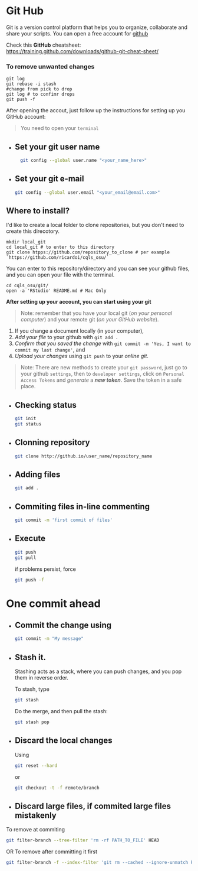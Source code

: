 # Git Hub

Git is a version control platform that helps you to organize, collaborate and share your scripts. 
You can open a free account for [github](https://github.com/)

Check this **GitHub** cheatsheet: https://training.github.com/downloads/github-git-cheat-sheet/ 

### To remove unwanted changes

```git
git log
git rebase -i stash
#change from pick to drop
git log # to confimr drops
git push -f
```

After opening the accout, just follow up the instructions for setting up you GitHub account: 
> You need to open your `terminal`

- ## Set your git user name
  ```bash
    git config --global user.name "<your_name_here>"
  ```
- ## Set your git e-mail 
  ```bash
  git config --global user.email "<your_email@email.com>"
  ```
 
## Where to install?
I'd like to create a local folder to clone repositories, but you don't need to create this direcotory.
```shell
mkdir local_git
cd local_git # to enter to this directory
git clone htpps://github.com/repository_to_clone # per example `https://github.com/ricardoi/cqls_osu/`
```
You can enter to this repository/directory and you can see your github files, and you can open your file with the terminal.
```shell
cd cqls_osu/git/
open -a 'RStudio' README.md # Mac Only
```

**After setting up your account, you can start using your git**
>Note: remember that you have your local git (_on your personal computer_) and your remote git (_on your GitHub website_).
1) If you change a document locally (in your computer), 
2) _Add your file_ to your github with `git add .` 
3) _Confirm that you saved the change_ with `git commit -m 'Yes, I want to commit my last change'`, and
4) _Upload your changes_ using `git push` to your _online git_.

> Note: There are new methods to create your `git password`, just go to  your github `settings`, then to `developer settings`, click on `Personal Access Tokens` and _generate_ a ***new token***. Save the token in a safe place.

-	## Checking status 
	```bash
	git init
	git status
	```

-	## Clonning repository
	```bash
	git clone http://github.io/user_name/repository_name
	```
-	## Adding files 
	```bash
	git add .
	```
-	## Commiting files in-line commenting
	```bash
	git commit -m 'first commit of files'
	```

- ## Execute
	```bash
	git push
	git pull
	```
	if problems persist, force
	```bash
	git push -f
	```

# One commit ahead
-   ## Commit the change using
    
    ```bash
    git commit -m "My message"
    ```
      
-   ## Stash it.
    Stashing acts as a stack, where you can push changes, and you pop them in reverse order.
    
    To stash, type  
    ```bash
    git stash
    ```
    Do the merge, and then pull the stash:
    ```bash
    git stash pop
    ```
-	## Discard the local changes
	Using  
	```bash
	git reset --hard
	```
	or  
	```bash
	git checkout -t -f remote/branch
	```
- ## Discard large files, if commited large files mistakenly
To remove at commiting
```bash 
git filter-branch --tree-filter 'rm -rf PATH_TO_FILE' HEAD
```
OR
To remove after committing it first 
```bash 
git filter-branch -f --index-filter 'git rm --cached --ignore-unmatch PATH_TO_FILE'
```
